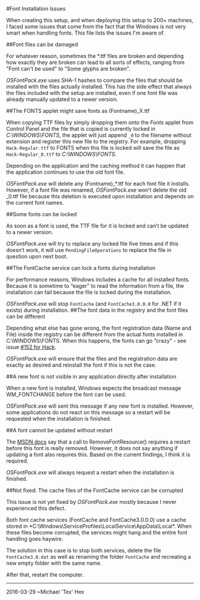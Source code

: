 #Font Installation Issues

When creating this setup, and when deploying this setup to 200+ machines, I faced some issues that come from the fact that the Windows is not very smart when handling fonts. This file lists the issues I'm aware of.

##Font files can be damaged

For whatever reason, sometimes the *.ttf files are broken and depending how exactly they are broken can lead to all sorts of effects, ranging from "Font can't be used" to "Some glyphs are broken".

*OSFontPack.exe* uses SHA-1 hashes to compare the files that should be installed with the files actually installed. This has the side effect that always the files included with the setup are installed, even if one font file was already manually updated to a newer version. 

##The FONTS applet might save fonts as (Fontname)_X.ttf

When copying TTF files by simply dropping them onto the *Fonts* applet from Control Panel and the file that is copied is currently locked in *C:\WINDOWS\FONTS*, the applet will just append `_0` to the filename without extension and register this new file to the registry. For example, dropping `Hack-Regular.ttf` to FONTS when this file is locked will save the file as `Hack-Regular_0.ttf` to *C:\WINDOWS\FONTS*. 

Depending on the application and the caching method it can happen that the application continues to use the old font file.
 
*OSFontPack.exe* will delete any (Fontname)_*.ttf for each font file it installs. However, if a font file was renamed, *OSFontPack.exe* won’t delete the old _0.ttf file because this deletion is executed upon installation and depends on the current font names.

##Some fonts can be locked

As soon as a font is used, the TTF file for it is locked and can’t be updated to a newer version.

*OSFontPack.exe* will try to replace any locked file five times and if this doesn’t work, it will use `PendingFileOperations` to replace the file in question upon next boot. 

##The FontCache service can lock a fonts during installation

For performance reasons, Windows includes a cache for all installed fonts. Because it is sometime to “eager” to read the information from a file, the installation can fail because the file is locked during the installation.

*OSFontPack.exe* will stop `FontCache` (and `FontCache3.0.0.0` for .NET if it exists) during installation.
##The font data in the registry and the font files can be different

Depending what else has gone wrong, the font registration data (Name and File) inside the registry can be different from the actual fonts installed in C:\WINDOWS\FONTS. When this happens, the fonts can go “crazy” - see issue [#152 for Hack](https://github.com/chrissimpkins/Hack/issues/152).

*OSFontPack.exe* will ensure that the files and the registration data are exactly as desired and reinstall the font if this is not the case.

##A new font is not visible in any application directly after installation

When a new font is installed, Windows expects the broadcast message WM_FONTCHANGE before the font can be used. 

*OSFontPack.exe* will sent this message if any new font is installed. However, some applications do not react on this message so a restart will be requested when the installation is finished.

##A font cannot be updated without restart

The [MSDN  docs](https://msdn.microsoft.com/en-us/library/windows/desktop/dd183326%28v=vs.85%29.aspx) say that a call to RemoveFontResource() requires a restart before this font is really removed. However, it does not say anything if updating a font also requires this. Based on the current findings, I think it is required.

*OSFontPack.exe* will always request a restart when the installation is finished. 


##Not fixed: The cache files of the FontCache service can be corrupted

This issue is not yet fixed by *OSFontPack.exe* mostly because I never experienced this defect. 

Both font cache services (FontCache and FontCache3.0.0.0) use a cache stored in *C:\Windows\ServiceProfiles\LocalService\AppData\Local\*. When these files become corrupted, the services might hang and the entire font handling goes haywire. 

The solution in this case is to stop both services, delete the file `FontCache3.0.dat` as well as renaming the folder `FontCache` and recreating a new empty folder with the same name. 

After that, restart the computer. 


----------
2016-03-29
~Michael 'Tex' Hex

